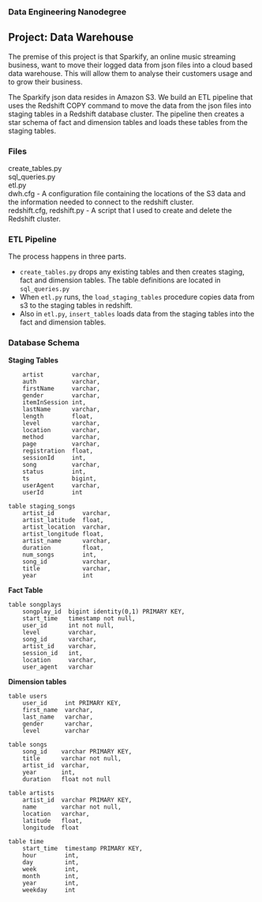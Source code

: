 ### Data Engineering Nanodegree
## Project: Data Warehouse

The premise of this project is that Sparkify, an online music streaming business, want to move their logged data from json files into a cloud based data warehouse. This will allow them to analyse their customers usage and to grow their business.

The Sparkify json data resides in Amazon S3. We build an ETL pipeline that uses the Redshift COPY command to move the data from the json files into staging tables in a Redshift database cluster. The pipeline then creates a star schema of fact and dimension tables and loads these tables from the staging tables.

### Files
create_tables.py  
sql_queries.py  
etl.py  
dwh.cfg - A configuration file containing the locations of the S3 data and the information needed to connect to the redshift cluster.  
redshift.cfg, redshift.py - A script that I used to create and delete the Redshift cluster.  

### ETL Pipeline
The process happens in three parts.

- `create_tables.py` drops any existing tables and then creates staging, fact and dimension tables. The table definitions are located in `sql_queries.py`
- When `etl.py` runs, the `load_staging_tables` procedure copies data from s3 to the staging tables in redshift.
- Also in `etl.py`, `insert_tables` loads data from the staging tables into the fact and dimension tables.

### Database Schema

**Staging Tables**  


```table staging_events
	artist        varchar,
	auth          varchar,
	firstName     varchar,
	gender        varchar,
	itemInSession int,
	lastName      varchar,
	length        float,
	level         varchar,
	location      varchar,
	method        varchar,
	page          varchar,
	registration  float,
	sessionId     int,
	song          varchar,
	status        int,
	ts            bigint,
	userAgent     varchar,
	userId        int

table staging_songs
	artist_id        varchar,
	artist_latitude  float,
	artist_location  varchar,
	artist_longitude float,
	artist_name      varchar,
	duration         float,
	num_songs        int,
	song_id          varchar,
	title            varchar,
	year             int
```


**Fact Table**

```
table songplays
	songplay_id  bigint identity(0,1) PRIMARY KEY,
	start_time   timestamp not null,
	user_id      int not null,
	level        varchar,
	song_id      varchar,
	artist_id    varchar,
	session_id   int,
	location     varchar,
	user_agent   varchar
```

**Dimension tables**
```
table users
	user_id     int PRIMARY KEY,
	first_name  varchar,
	last_name   varchar,
	gender      varchar,
	level       varchar

table songs
	song_id    varchar PRIMARY KEY,
	title      varchar not null,
	artist_id  varchar,
	year       int,
	duration   float not null

table artists
	artist_id  varchar PRIMARY KEY,
	name       varchar not null,
	location   varchar,
	latitude   float,
	longitude  float

table time
	start_time  timestamp PRIMARY KEY,
	hour        int,
	day         int,
	week        int,
	month       int,
	year        int,
	weekday     int
```